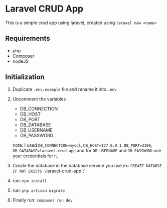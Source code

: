 # Laravel CRUD App

This is a simple crud app using laravel, created using `laravel new <name>`

## Requirements

- php
- Composer
- nodeJS

## Initialization

1. Duplicate `.env.example` file and rename it into `.env`

2. Uncomment the variables

    - DB_CONNECTION
    - DB_HOST
    - DB_PORT
    - DB_DATABASE
    - DB_USERNAME
    - DB_PASSWORD

    note: I used `DB_CONNECTION=mysql`, `DB_HOST=127.0.0.1`, `DB_PORT=3306`, `DB_DATABASE=laravel-crud-app` and for `DB_USERNAME` and `DB_PASSWORD` use your credentials for it.

3. Create the database in the database service you use
   ex: `CREATE DATABSE IF NOT EXISTS \`laravel-crud-app\`;`

4. run: `npm install`

5. run: `php artisan migrate`

6. Finally run: `composer run dev`
